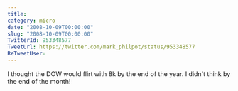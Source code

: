 ```yaml
---
title: 
category: micro
date: "2008-10-09T00:00:00"
slug: "2008-10-09T00:00:00"
TwitterId: 953348577
TweetUrl: https://twitter.com/mark_philpot/status/953348577
ReTweetUser: 
---
```


I thought the DOW would flirt with 8k by the end of the year. I didn't think by the end of the month!